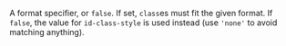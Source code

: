 A format specifier, or `false`. If set, `class`es must fit the
given format. If `false`, the value for `id-class-style` is used
instead (use `'none'` to avoid matching anything).
